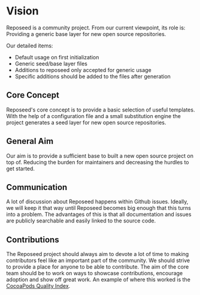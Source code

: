 # Vision
Reposeed is a community project. From our current viewpoint, its role is:
Providing a generic base layer for new open source repositories.

Our detailed items:
  * Default usage on first initialization
* Generic seed/base layer files
* Additions to reposeed only accepted for generic usage
* Specific additions should be added to the files after generation

## Core Concept
Reposeed's core concept is to provide a basic selection of useful templates. With the help of a configuration file and a small substitution engine the project generates a seed layer for new open source repositories.

## General Aim
Our aim is to provide a sufficient base to built a new open source project on top of. Reducing the burden for maintainers and decreasing the hurdles to get started.

## Communication
A lot of discussion about Reposeed happens within Github issues. Ideally, we will keep it that way until Reposeed becomes big enough that this turns into a problem. The advantages of this is that all documentation and issues are publicly searchable and easily linked to the source code.

## Contributions
The Reposeed project should always aim to devote a lot of time to making contributors feel like an important part of the community. We should strive to provide a place for anyone to be able to contribute. The aim of the core team should be to work on ways to showcase contributions, encourage adoption and show off great work. An example of where this worked is the [CocoaPods Quality Index](http://blog.cocoapods.org/CocoaPods.org-Two-point-Five/).
